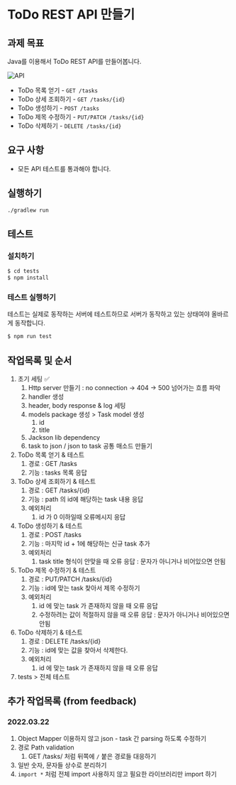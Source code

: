 # ToDo REST API 만들기

## 과제 목표

Java를 이용해서 ToDo REST API를 만들어봅니다.

![API](https://user-images.githubusercontent.com/14071105/103476206-0456f280-4df7-11eb-89c4-d61845ef45ec.png)

- ToDo 목록 얻기 - `GET /tasks`
- ToDo 상세 조회하기 - `GET /tasks/{id}`
- ToDo 생성하기 - `POST /tasks`
- ToDo 제목 수정하기 - `PUT/PATCH /tasks/{id}`
- ToDo 삭제하기 - `DELETE /tasks/{id}`

## 요구 사항

- 모든 API 테스트를 통과해야 합니다.

## 실행하기

```bash
./gradlew run
```

## 테스트

### 설치하기

```bash
$ cd tests
$ npm install
```

### 테스트 실행하기

테스트는 실제로 동작하는 서버에 테스트하므로 서버가 동작하고 있는 상태여야 올바르게 동작합니다.

```bash
$ npm run test
```

## 작업목록 및 순서
1. 초기 세팅 ✅
   1. Http server 만들기 : no connection -> 404 -> 500 넘어가는 흐름 파악
   2. handler 생성
   3. header, body response & log 세팅
   4. models package 생성 > Task model 생성
      1. id
      2. title 
   5. Jackson lib dependency 
   6. task to json / json to task 공통 매소드 만들기
2. ToDo 목록 얻기 & 테스트
   1. 경로 : GET /tasks
   2. 기능 : tasks 목록 응답
3. ToDo 상세 조회하기 & 테스트
   1. 경로 : GET /tasks/{id}
   2. 기능 : path 의 id에 해당하는 task 내용 응답 
   3. 예외처리
      1. id 가 0 이하일때 오류메시지 응답
4. ToDo 생성하기 & 테스트
   1. 경로 : POST /tasks
   2. 기능 : 마지막 id + 1에 해당하는 신규 task 추가
   3. 예외처리
      1. task title 형식이 안맞을 때 오류 응답 : 문자가 아니거나 비어있으면 안됨
5. ToDo 제목 수정하기 & 테스트
   1. 경로 : PUT/PATCH /tasks/{id}
   2. 기능 : id에 맞는 task 찾아서 제목 수정하기
   3. 예외처리
      1. id 에 맞는 task 가 존재하지 않을 때 오류 응답
      2. 수정하려는 값이 적절하지 않을 때 오류 응답 : 문자가 아니거나 비어있으면 안됨
6. ToDo 삭제하기 & 테스트
   1. 경로 : DELETE /tasks/{id}
   2. 기능 : id에 맞는 값을 찾아서 삭제한다. 
   3. 예외처리
      1. id 에 맞는 task 가 존재하지 않을 때 오류 응답
7. tests > 전체 테스트

## 추가 작업목록 (from feedback)
### 2022.03.22
1. Object Mapper 이용하지 않고 json - task 간 parsing 하도록 수정하기
2. 경로 Path validation 
   1. GET /tasks/ 처럼 뒤쪽에 `/` 붙은 경로들 대응하기
3. 일반 숫자, 문자들 상수로 분리하기
4. `import *` 처럼 전체 import 사용하지 않고 필요한 라이브러리만 import 하기

